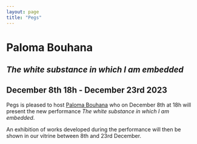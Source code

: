```yaml
---
layout: page
title: "Pegs"
---
```


# Paloma Bouhana

## *The white substance in which I am embedded*
## December 8th 18h - December 23rd 2023

<!-- image here ![Alice](http://pegs.site/assets/images/alice-pegs-web.jpg)  !-->

Pegs is pleased to host [Paloma Bouhana](https://palomabouhana.com/) who on December 8th at 18h will present the new performance *The white substance in which I am embedded*.

An exhibition of works developed during the performance will then be shown in our vitrine between 8th and 23rd December.
